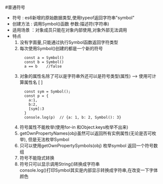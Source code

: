 #普通符号
* 符号 : es6新增的原始数据类型,使用typeof返回字符串"symbol"
* 创建方法 : 调用Symbol()函数  参数:描述符(字符串)
* 适用场景 ：对象成员只能在对象内部使用,对象外部无法调用
* 特点
   1. 没有字面量,只能通过执行Symbol函数返回字符类型
   2. 每次使用Symbol()创建的都是一个新的符号
        ```
          const a = Symbol()
          const b = Symbol()
          a == b    //false
        ```
   3. 对象的属性名除了可以是字符串外还可以是符号类型(属性) --> 使用可计算属性名 [ ]
      ```
        const sym = Symbol();
        const p = {
          a:1,
          b:2,
          [sym]:3
        }
        console.log(p)  // {a: 1, b: 2, Symbol(): 3}
      ```
    4. 符号属性不能枚举(使用for-in 和Object.keys枚举不出来)
    6. getOwnPropertyNames(obj)虽然可以返回所有实例属性(无论是否可枚举), 但是无法枚举Symbol
    7. 只可以使用getOwnPropertySymbols(obj) 枚举symbol 返回一个符号数组
    8. 符号不能隐式转换
    9. 符号只可以显示调用String()转换成字符串  
    console.log()打印Symbol其实是内部显示转换成字符串,在改变一下字体颜色